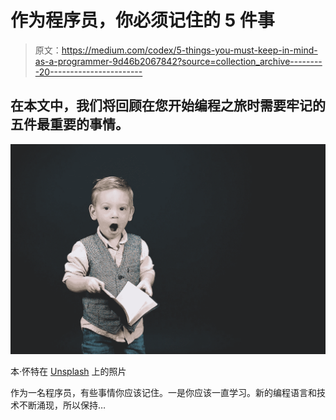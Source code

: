 # 作为程序员，你必须记住的 5 件事

> 原文：<https://medium.com/codex/5-things-you-must-keep-in-mind-as-a-programmer-9d46b2067842?source=collection_archive---------20----------------------->

## 在本文中，我们将回顾在您开始编程之旅时需要牢记的五件最重要的事情。

![](img/01cc1eb5a38b9db26a7c90c5ca84fca0.png)

本·怀特在 [Unsplash](https://unsplash.com?utm_source=medium&utm_medium=referral) 上的照片

作为一名程序员，有些事情你应该记住。一是你应该一直学习。新的编程语言和技术不断涌现，所以保持…